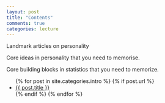 ```yaml
---
layout: post
title: "Contents"
comments: true
categories: lecture
---
```


<a name="top"></a>

Landmark articles on personality

Core ideas in personality that you need to memorise.

Core building blocks in statistics that you need to memorize.

<ul>
  {% for post in site.categories.intro %}
	{% if post.url %}
  <li><a href="{{ post.url }}">{{ post.title }}</a></li>
	{% endif %}
  {% endfor %}
</ul>
